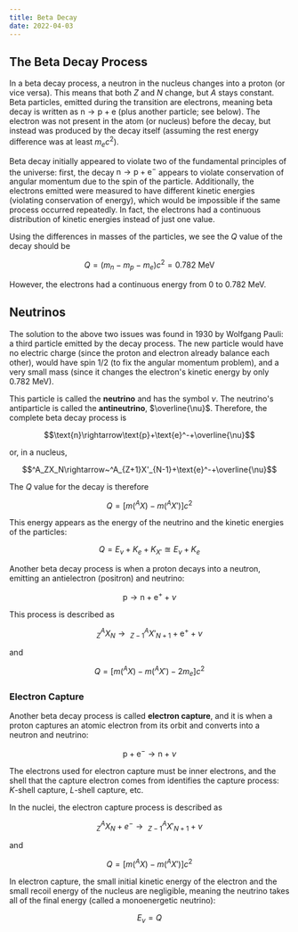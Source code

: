 ```yaml
---
title: Beta Decay
date: 2022-04-03
---
```


## The Beta Decay Process

In a beta decay process, a neutron in the nucleus changes into a proton (or vice versa). This means that both $Z$ and $N$ change, but $A$ stays constant. Beta particles, emitted during the transition are electrons, meaning beta decay is written as $\text{n}\rightarrow\text{p}+\text{e}$ (plus another particle; see below). The electron was not present in the atom (or nucleus) before the decay, but instead was produced by the decay itself (assuming the rest energy difference was at least $m_ec^2$).

Beta decay initially appeared to violate two of the fundamental principles of the universe: first, the decay $\text{n}\rightarrow\text{p}+\text{e}^-$ appears to violate conservation of angular momentum due to the spin of the particle. Additionally, the electrons emitted were measured to have different kinetic energies (violating conservation of energy), which would be impossible if the same process occurred repeatedly. In fact, the electrons had a continuous distribution of kinetic energies instead of just one value.

Using the differences in masses of the particles, we see the $Q$ value of the decay should be

$$Q=\left(m_n-m_p-m_e\right)c^2=0.782~\text{MeV}$$

However, the electrons had a continuous energy from $0$ to $0.782~\text{MeV}$.

## Neutrinos

The solution to the above two issues was found in 1930 by Wolfgang Pauli: a third particle emitted by the decay process. The new particle would have no electric charge (since the proton and electron already balance each other), would have spin $1/2$ (to fix the angular momentum problem), and a very small mass (since it changes the electron's kinetic energy by only $0.782~\text{MeV}$).

This particle is called the **neutrino** and has the symbol $\nu$. The neutrino's antiparticle is called the **antineutrino**, $\overline{\nu}$. Therefore, the complete beta decay process is

$$\text{n}\rightarrow\text{p}+\text{e}^-+\overline{\nu}$$

or, in a nucleus,

$$^A_ZX_N\rightarrow~^A_{Z+1}X'_{N-1}+\text{e}^-+\overline{\nu}$$

The $Q$ value for the decay is therefore

$$Q=\left[m\left(^AX\right)-m\left(^AX'\right)\right]c^2$$

This energy appears as the energy of the neutrino and the kinetic energies of the particles:

$$Q=E_\nu+K_e+K_{X'}\approxeq E_\nu+K_e$$

Another beta decay process is when a proton decays into a neutron, emitting an antielectron (positron) and neutrino:

$$\text{p}\rightarrow\text{n}+\text{e}^++\nu$$

This process is described as

$$^A_ZX_N\rightarrow~^A_{Z-1}X'_{N+1}+\text{e}^++\nu$$

and

$$Q=\left[m\left(^AX\right)-m\left(^AX'\right)-2m_e\right]c^2$$

### Electron Capture

Another beta decay process is called **electron capture**, and it is when a proton captures an atomic electron from its orbit and converts into a neutron and neutrino:

$$\text{p}+\text{e}^-\rightarrow\text{n}+\nu$$

The electrons used for electron capture must be inner electrons, and the shell that the capture electron comes from identifies the capture process: $K$-shell capture, $L$-shell capture, etc.

In the nuclei, the electron capture process is described as

$$^A_ZX_N+e^-\rightarrow~^A_{Z-1}X'_{N+1}+\nu$$

and

$$Q=\left[m\left(^AX\right)-m\left(^AX'\right)\right]c^2$$

In electron capture, the small initial kinetic energy of the electron and the small recoil energy of the nucleus are negligible, meaning the neutrino takes all of the final energy (called a monoenergetic neutrino):

$$E_\nu=Q$$